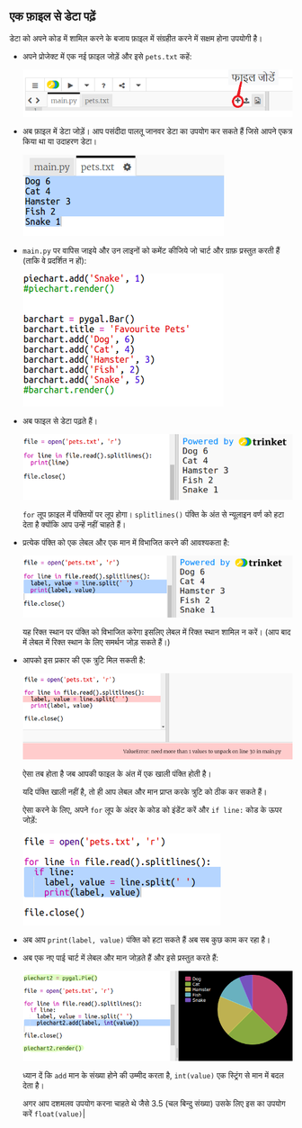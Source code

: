 ## एक फ़ाइल से डेटा पढ़ें

डेटा को अपने कोड में शामिल करने के बजाय फ़ाइल में संग्रहीत करने में सक्षम होना उपयोगी है।

+ अपने प्रोजेक्ट में एक नई फ़ाइल जोड़ें और इसे `pets.txt` कहें:
    
    ![स्क्रीनशॉट](images/pets-file.png)

+ अब फ़ाइल में डेटा जोड़ें। आप पसंदीदा पालतू जानवर डेटा का उपयोग कर सकते हैं जिसे आपने एकत्र किया था या उदाहरण डेटा।
    
    ![स्क्रीनशॉट](images/pets-data.png)

+ `main.py` पर वापिस जाइये और उन लाइनों को कमेंट कीजिये जो चार्ट और ग्राफ़ प्रस्तुत करती हैं (ताकि वे प्रदर्शित न हों):
    
    ![स्क्रीनशॉट](images/pets-comment.png)

+ अब फाइल से डेटा पढ़ते हैं।
    
    ![स्क्रीनशॉट](images/pets-read.png)
    
    `for` लूप फ़ाइल में पंक्तियों पर लूप होगा। `splitlines()` पंक्ति के अंत से न्यूलाइन वर्ण को हटा देता है क्योंकि आप उन्हें नहीं चाहते हैं।

+ प्रत्येक पंक्ति को एक लेबल और एक मान में विभाजित करने की आवश्यकता है:
    
    ![स्क्रीनशॉट](images/pets-split.png)
    
    यह रिक्त स्थान पर पंक्ति को विभाजित करेगा इसलिए लेबल में रिक्त स्थान शामिल न करें। (आप बाद में लेबल में रिक्त स्थान के लिए समर्थन जोड़ सकते हैं।)

+ आपको इस प्रकार की एक त्रुटि मिल सकती है:
    
    ![स्क्रीनशॉट](images/pets-error.png)
    
    ऐसा तब होता है जब आपकी फाइल के अंत में एक खाली पंक्ति होती है।
    
    यदि पंक्ति खाली नहीं है, तो ही आप लेबल और मान प्राप्त करके त्रुटि को ठीक कर सकते हैं।
    
    ऐसा करने के लिए, अपने `for` लूप के अंदर के कोड को इंडेंट करें और `if line:` कोड के ऊपर जोड़ें:
    
    ![स्क्रीनशॉट](images/pets-fix.png)

+ अब आप `print(label, value)` पंक्ति को हटा सकते हैं अब सब कुछ काम कर रहा है।

+ अब एक नए पाई चार्ट में लेबल और मान जोड़ते हैं और इसे प्रस्तुत करते हैं:
    
    ![स्क्रीनशॉट](images/pets-pie2.png)
    
    ध्यान दें कि `add` मान के संख्या होने की उम्मीद करता है, `int(value)` एक स्ट्रिंग से मान में बदल देता है।
    
    अगर आप दशमलव उपयोग करना चाहते थे जैसे 3.5 (चल बिन्दु संख्या) उसके लिए इस का उपयोग करें `float(value)`|